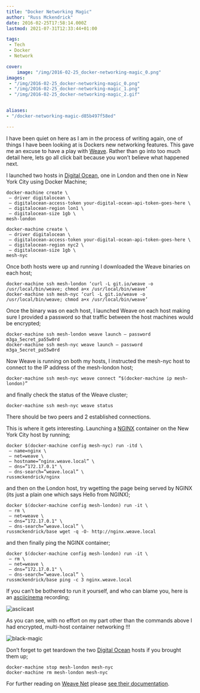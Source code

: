 ```yaml
---
title: "Docker Networking Magic"
author: "Russ Mckendrick"
date: 2016-02-25T17:58:14.000Z
lastmod: 2021-07-31T12:33:44+01:00

tags:
 - Tech
 - Docker
 - Network

cover:
    image: "/img/2016-02-25_docker-networking-magic_0.png" 
images:
 - "/img/2016-02-25_docker-networking-magic_0.png"
 - "/img/2016-02-25_docker-networking-magic_1.png"
 - "/img/2016-02-25_docker-networking-magic_2.gif"


aliases:
- "/docker-networking-magic-d85b497f58ed"

---
```


I have been quiet on here as I am in the process of writing again, one of things I have been looking at is Dockers new networking features. This gave me an excuse to have a play with [Weave](https://www.weave.works). Rather than go into too much detail here, lets go all click bait because you won’t believe what happened next.

I launched two hosts in [Digital Ocean](https://m.do.co/c/52ec4dc3647e), one in London and then one in New York City using Docker Machine;

```
docker-machine create \
 — driver digitalocean \
 — digitalocean-access-token your-digital-ocean-api-token-goes-here \
 — digitalocean-region lon1 \
 — digitalocean-size 1gb \
mesh-london

docker-machine create \
 — driver digitalocean \
 — digitalocean-access-token your-digital-ocean-api-token-goes-here \
 — digitalocean-region nyc2 \
 — digitalocean-size 1gb \
mesh-nyc
```

Once both hosts were up and running I downloaded the Weave binaries on each host;

```
docker-machine ssh mesh-london ‘curl -L git.io/weave -o /usr/local/bin/weave; chmod a+x /usr/local/bin/weave’
docker-machine ssh mesh-nyc ‘curl -L git.io/weave -o /usr/local/bin/weave; chmod a+x /usr/local/bin/weave’
```

Once the binary was on each host, I launched Weave on each host making sure I provided a password so that traffic between the host machines would be encrypted;

```
docker-machine ssh mesh-london weave launch — password m3ga_5ecret_pa55w0rd
docker-machine ssh mesh-nyc weave launch — password m3ga_5ecret_pa55w0rd
```

Now Weave is running on both my hosts, I instructed the mesh-nyc host to connect to the IP address of the mesh-london host;

```
docker-machine ssh mesh-nyc weave connect “$(docker-machine ip mesh-london)”
```

and finally check the status of the Weave cluster;

```
docker-machine ssh mesh-nyc weave status
```

There should be two peers and 2 established connections.

This is where it gets interesting. Launching a [NGINX](https://hub.docker.com/r/russmckendrick/nginx/) container on the New York City host by running;

```
docker $(docker-machine config mesh-nyc) run -itd \
 — name=nginx \
 — net=weave \
 — hostname=”nginx.weave.local” \
 — dns=”172.17.0.1" \
 — dns-search=”weave.local” \
russmckendrick/nginx
```

and then on the London host, try wgetting the page being served by NGINX (its just a plain one which says Hello from NGINX);

```
docker $(docker-machine config mesh-london) run -it \
 — rm \
 — net=weave \
 — dns=”172.17.0.1" \
 — dns-search=”weave.local” \
russmckendrick/base wget -q -O- http://nginx.weave.local
```

and then finally ping the NGINX container;

```
docker $(docker-machine config mesh-london) run -it \
 — rm \
 — net=weave \
 — dns=”172.17.0.1" \
 — dns-search=”weave.local” \
russmckendrick/base ping -c 3 nginx.weave.local
```

If you can’t be bothered to run it yourself, and who can blame you, here is an [asciicinema](https://asciinema.org/~russmckendrick) recording;

![asciicast](/img/2016-02-25_docker-networking-magic_1.png)

As you can see, with no effort on my part other than the commands above I had encrypted, multi-host container networking !!!

![black-magic](/img/2016-02-25_docker-networking-magic_2.gif)

Don’t forget to get teardown the two [Digital Ocean](https://m.do.co/c/52ec4dc3647e) hosts if you brought them up;

```
docker-machine stop mesh-london mesh-nyc
docker-machine rm mesh-london mesh-nyc
```

For further reading on [Weave Net](https://www.weave.works/products/weave-net/) please [see their documentation](https://github.com/weaveworks/weave#readme).
